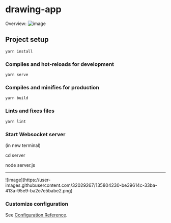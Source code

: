 # drawing-app

Overview:
![image](https://user-images.githubusercontent.com/32029267/135751428-c33ee3bc-b90e-4447-a09f-d74a4d96e9f4.png)


## Project setup
```
yarn install
```

### Compiles and hot-reloads for development
```
yarn serve
```

### Compiles and minifies for production
```
yarn build
```

### Lints and fixes files
```
yarn lint
```

### Start Websocket server
(in new terminal)

cd server

node server.js


<hr>
![image](https://user-images.githubusercontent.com/32029267/135804230-be39614c-33ba-413a-95e9-ba2e7e5babe2.png)




### Customize configuration
See [Configuration Reference](https://cli.vuejs.org/config/).
